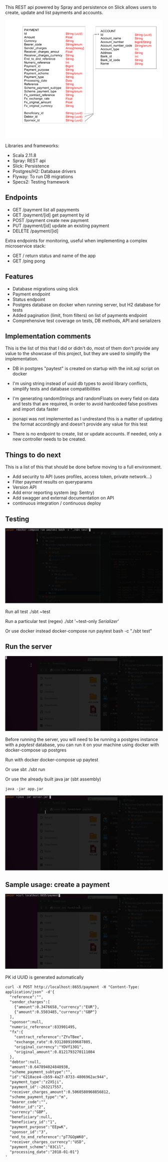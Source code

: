 

This REST api powered by Spray and persistence on Slick allows users to create, update and list payments and accounts. 

![](design.png)

Libraries and frameworks: 
- Scala 2.11.8
- Spray: REST api
- Slick: Persistence
- Postgres/H2: Database drivers
- Flyway: To run DB migrations
- Specs2: Testing framework

## Endpoints

- GET /payment list all papyments
- GET /payment/[id] get payment by id
- POST /payment create new payment 
- PUT /payment/[id] update an existing payment 
- DELETE /payment/[id]

Extra endpoints for monitoring, useful when implementing a complex microservice stack:
- GET / return status and name of the app 
- GET /ping pong 

## Features 

- Database migrations using slick 
- Payment endpoint
- Status endpoint
- Postgres database on docker when running server, but H2 database for tests
- Added pagination (limit, from filters) on list of payments endpoint
- Comprehensive test coverage on tests, DB methods, API and serializers

## Implementation comments

This is the list of this that I did or didn't do, most of them don't provide any value to the showcase of this project, but they are used to simplify the implementation. 

- DB in postgres "paytest" is created on startup with the init.sql script on docker

- I'm using string instead of uuid db types to avoid library conflicts,
simplify tests and database compatibilities

- I'm generating randomStrings and randomFloats on every field on data and tests that are required, in order to avoid hardcoded false positives and import data faster

- jsonapi was not implemented as I undrestand this is a matter of updating the format accordingly and doesn't provide any value for this test 

- There is no endpoint to create, list or update accounts. If needed, only a new controller needs to be created.

## Things to do next 

This is a list of this that should be done before moving to a full environment. 

- Add security to API (uses profiles, access token, private network...)
- Filter payment results on queryparams 
- Version API 
- Add error reporting system (eg: Sentry)
- Add swagger and external documentation on API
- continuous integration / continuous deploy

## Testing

![](test.gif)

Run all test
    ./sbt ~test 

Run a particular test (regex) 
    ./sbt '~test-only *Serializer*' 

Or use docker instead 
    docker-compose run paytest bash -c "./sbt test"

## Run the server 

![](run.gif)

Before running the server, you will need to be running a postgres instance with a *paytest* database, you can run it on your machine using docker with 
    docker-compose up postgres 

Run with docker 
    docker-compose up paytest

Or use sbt
    ./sbt run 

Or use the already built java jar (sbt assembly)

    java -jar app.jar

![](run-jar.gif)


## Sample usage: create a payment 

![](curl-payments.gif)

PK id UUID is generated automatically
```
curl -X POST http://localhost:8655/payment -H "Content-Type: application/json" -d'{
  "reference":"",
  "sender_charges":[
    {"amount":0.3476658,"currency":"EUR"},
    {"amount":0.5503485,"currency":"GBP"}
  ],
  "sponsor":null,
  "numeric_reference":833901495,
  "fx":{
    "contract_reference":"ZYvTBee",
    "exchange_rate":0.9312809109687805,
    "original_currency":"YDVf13O1",
    "original_amount":0.8121793270111084
  },
  "debtor":null,
  "amount":0.647894024848938,
  "scheme_payment_subtype":"",
  "id":"6218ace4-cb59-4a27-8733-4806962ac944",
  "payment_type":"z2XSji",
  "payment_id":-263217557,
  "receiver_charges_amount":0.5060580968856812,
  "scheme_payment_type":"m",
  "bearer_code":"",
  "debtor_id":"2",
  "currency":"GBP",
  "beneficiary":null,
  "beneficiary_id":"1",
  "payment_purpose":"EEpwK",
  "sponsor_id":"3",
  "end_to_end_reference":"pT7GOpWK0",
  "receiver_charges_currency":"USD",
  "payment_scheme":"83Cil",
  "processing_date":"2018-01-01"}
'
```
